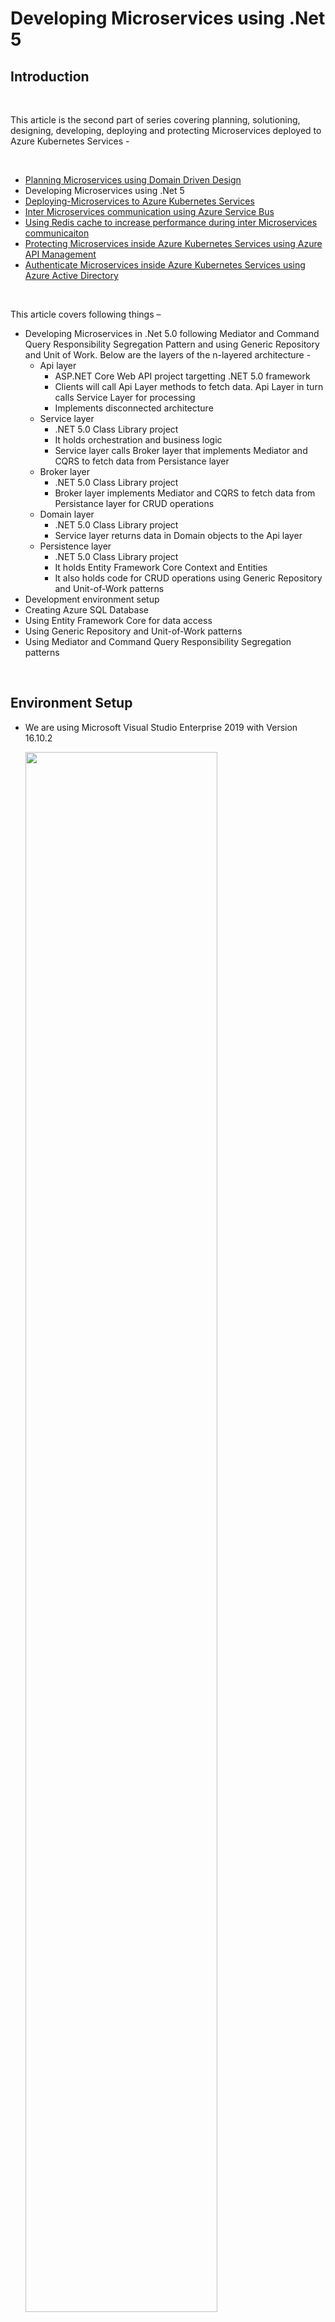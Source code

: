 # Developing Microservices using .Net 5 #

## Introduction ##

<br />

This article is the second part of series covering planning, solutioning, designing, developing, deploying and protecting Microservices deployed to Azure Kubernetes Services -

<br />

- [Planning Microservices using Domain Driven Design](https://github.com/AmanpreetSingh-GitHub/Planning-Microservices-using-Domain-Driven-Design)
- Developing Microservices using .Net 5
- [Deploying-Microservices to Azure Kubernetes Services](https://github.com/AmanpreetSingh-GitHub/Deploying-Microservices-to-Azure-Kubernetes-Services)
- [Inter Microservices communication using Azure Service Bus](https://github.com/AmanpreetSingh-GitHub/Inter-Microservices-communication-using-Azure-Service-Bus)
- [Using Redis cache to increase performance during inter Microservices communicaiton](https://github.com/AmanpreetSingh-GitHub/Using-Redis-cache-to-increase-performance-during-inter-Microservices-communicaiton)
- [Protecting Microservices inside Azure Kubernetes Services using Azure API Management](https://github.com/AmanpreetSingh-GitHub/Protecting-Microservices-inside-Azure-Kubernetes-Services-using-Azure-API-Management)
- [Authenticate Microservices inside Azure Kubernetes Services using Azure Active Directory](https://github.com/AmanpreetSingh-GitHub/Authenticate-Microservices-inside-Azure-Kubernetes-Services-using-Azure-Active-Directory)

<br />

This article covers following things –

- Developing Microservices in .Net 5.0 following Mediator and Command Query Responsibility Segregation Pattern and using Generic Repository and Unit of Work. Below are the layers of the n-layered architecture -
  - Api layer
    - ASP.NET Core Web API project targetting .NET 5.0 framework
    - Clients will call Api Layer methods to fetch data. Api Layer in turn calls Service Layer for processing
    - Implements disconnected architecture
  - Service layer
    - .NET 5.0 Class Library project
    - It holds orchestration and business logic
    - Service layer calls Broker layer that implements Mediator and CQRS to fetch data from Persistance layer  
  - Broker layer
    - .NET 5.0 Class Library project
    - Broker layer implements Mediator and CQRS to fetch data from Persistance layer for CRUD operations
  - Domain layer
    - .NET 5.0 Class Library project
    - Service layer returns data in Domain objects to the Api layer
  - Persistence layer
    - .NET 5.0 Class Library project
    - It holds Entity Framework Core Context and Entities
    - It also holds code for CRUD operations using Generic Repository and Unit-of-Work patterns
- Development environment setup
- Creating Azure SQL Database
- Using Entity Framework Core for data access
- Using Generic Repository and Unit-of-Work patterns
- Using Mediator and Command Query Responsibility Segregation patterns

<br />

## Environment Setup ##

- We are using Microsoft Visual Studio Enterprise 2019 with Version 16.10.2

    <img src="Images/0.PNG" width="80%">

<br />

## Basic Solution and Project creation ##

<br />

- Create a blank solution (Coral) to contain all the projects

    <img src="Images/1.PNG" width="80%">
    <img src="Images/2.PNG" width="80%">

<br />

- Add a new ASP.Net Core Web API project (Coral.Employee.Api) targetting .NET 5.0 framework

    <img src="Images/3.PNG" width="80%">
    <img src="Images/4.PNG" width="80%">
    <img src="Images/5.PNG" width="80%">
    <img src="Images/6.PNG" width="80%">

<br />

- Add a Class Library project (Coral.Employee.Service) targetting .NET 5.0 framework

    <img src="Images/7.PNG" width="80%">
    <img src="Images/8.PNG" width="80%">
    <img src="Images/9.PNG" width="80%">
    <img src="Images/10.PNG" width="80%">

<br />

- Add a Class Library project (Coral.Employee.Domain) targetting .NET 5.0 framework

    <img src="Images/11.PNG" width="80%">
    <img src="Images/12.PNG" width="80%">
    <img src="Images/13.PNG" width="80%">
    <img src="Images/14.PNG" width="80%">

<br >

- Add a Class Library project (Coral.Employee.Persistance) targetting .NET 5.0 framework

    <img src="Images/15.PNG" width="80%">
    <img src="Images/16.PNG" width="80%">
    <img src="Images/17.PNG" width="80%">
    <img src="Images/18.PNG" width="80%">

<br />

- Add a Class Library project (Coral.Employee.Broker) targetting .NET 5.0 framework

    <img src="Images/19.PNG" width="80%">
    <img src="Images/20.PNG" width="80%">
    <img src="Images/21.PNG" width="80%">

<br />

- Build the solution

<br />

## Adding Project References ##

<br />

- Add Coral.Employee.Service reference in Coral.Employee.Api project

    <img src="Images/22.PNG" width="80%">

<br />

- Add Coral.Employee.Persistance and Coral.Employee.Domain reference in Coral.Employee.Broker project

    <img src="Images/23.PNG" width="80%">

<br />

- Add Coral.Employee.Broker, Coral.Employee.Persistance and Coral.Employee.Domain reference in Coral.Employee.Service project

    <img src="Images/24.PNG" width="80%">

<br />

- Build the solution

    <img src="Images/25.PNG" width="80%">

<br />

## Restructure the projects for better management ##

<br />

- Add Employee folder and move Coral.Employee.Api, Coral.Employee.Service, Coral.Employee.Broker, Coral.Employee.Persistance and Coral.Employee.Domain projects inside Employee folder

    <img src="Images/26.PNG" width="80%">

<br />

## Add Domain object ##

<br />

- Add EmployeeCompositeInfo to Coral.Employee.Domain project that is used to return data to the clients by Api layer

	>		using System;
	>		
	>		namespace Coral.Employee.Domain
	>		{
	>		    public class EmployeeCompositeInfo
	>		    {
	>		        public string EmployeeId { get; set; }
	>		        public string EmployeeNumber { get; set; }
	>		        public string FirstName { get; set; }
	>		        public string MiddleName { get; set; }
	>		        public string LastName { get; set; }
	>		        public string Gender { get; set; }
	>		        public DateTime DateOfBirth { get; set; }
	>		        public string ContactNumber { get; set; }
	>		        public string OfficeEmail { get; set; }
	>		        public string Address { get; set; }
	>		        public string FatherName { get; set; }
	>		        public string SpouseName { get; set; }
	>		        public int StatusId { get; set; }
	>		        public string StatusName { get; set; }
	>		        public int MaritalStatusId { get; set; }
	>		        public bool IsDeleted { get; set; }
	>		        public string CreatedBy { get; set; }
	>		        public DateTime CreatedDate { get; set; }
	>		        public string UpdatedBy { get; set; }
	>		        public DateTime UpdatedDate { get; set; }
	>		    }
	>		}
	>		

<br />

## Add project for cross-cutting concerns ##

<br />

- Add another folder Infrastructure in the solution

- Add a Class Library project (Coral.Infrastructure.CrossCutting) targetting .NET 5.0 framework inside Infrastructure folder. This project will hold data and logic that is used across projects

    <img src="Images/27.PNG" width="80%">
    <img src="Images/28.PNG" width="80%">
    <img src="Images/29.PNG" width="80%">

<br />

- Add Coral.Infrastructure.CrossCutting reference also in Coral.Employee.Service project

    <img src="Images/30.PNG" width="80%">

<br />

- Add Coral.Infrastructure.CrossCutting reference also in Coral.Employee.Broker project

    <img src="Images/31.PNG" width="80%">

<br />

## Setup Azure SQL Database ##

<br />

- Create new resource group (coral) in Azure

    <img src="Images/32.PNG" width="80%">

<br />

- Create a new Aure SQL Database Server (coraldbserver) to hold Azure SQL Database

    <img src="Images/33.PNG" width="80%">
    <img src="Images/34.PNG" width="80%">
    <img src="Images/35.PNG" width="80%">

<br />

- Create a new Azure SQL Database (Employee)

    <img src="Images/36.PNG" width="80%">
    <img src="Images/38.PNG" width="80%">

<br />

- Create EmployeeBasicInfo table in the database using SQL Server Management Studio and add some data to the table

- Below is the Create table script

    >     CREATE TABLE [dbo].[EmployeeBasicInfo](
    >      [EmployeeId] [varchar](36) NOT NULL,
    >      [EmployeeNumber] [varchar](8) NOT NULL,
    >      [FirstName] [varchar](100) NOT NULL,
    >      [MiddleName] [varchar](100) NULL,
    >      [LastName] [varchar](100) NOT NULL,
    >      [Gender] [char](1) NOT NULL,
    >      [DateOfBirth] [date] NOT NULL,
    >      [ContactNumber] [varchar](10) NOT NULL,
    >      [OfficeEmail] [varchar](200) NOT NULL,
    >      [Address] [varchar](500) NOT NULL,
    >      [FatherName] [varchar](200) NOT NULL,
    >      [SpouseName] [varchar](200) NULL,
    >      [StatusId] [int] NOT NULL,
    >      [MaritalStatusId] [int] NOT NULL,
    >      [CreatedBy] [varchar](200) NOT NULL,
    >      [CreatedDate] [datetime] NOT NULL,
    >      [UpdatedBy] [varchar](200) NULL,
    >      [UpdatedDate] [datetime] NOT NULL,
    >      [IsDeleted] [bit] NULL,
    >     CONSTRAINT [PK_EmployeeBasicInfo] PRIMARY KEY CLUSTERED 
    >     (
    >      [EmployeeId] ASC
    >     )WITH (STATISTICS_NORECOMPUTE = OFF, IGNORE_DUP_KEY = OFF) ON [PRIMARY]
    >     ) ON [PRIMARY]

<br />

- Below is the Insert script

    >     USE [Employee]
    >     GO
    >
    >     INSERT INTO [dbo].[EmployeeBasicInfo]
    >      ([EmployeeId], [EmployeeNumber], [FirstName], [MiddleName], [LastName], [Gender], [DateOfBirth], [ContactNumber], [OfficeEmail], [Address], [FatherName], [SpouseName], [StatusId], [MaritalStatusId], [CreatedBy], [CreatedDate], [UpdatedBy], [UpdatedDate], [IsDeleted])
    >     VALUES
    >      ('0088ED21-F2F3-41E3-8D19-24960AE17A14', 'ABC12345', 'Tom', NULL, 'Cat', 'M', '1981-04-18', '9876543210', 'tom.cat@microsoft.com', 'Tom Land', 'Tom Cat Senior', NULL, 1, 1, 'Admin', GETDATE(), 'Admin', GETDATE(), '0');
    >
    >     INSERT INTO [dbo].[EmployeeBasicInfo]
    >      ([EmployeeId], [EmployeeNumber], [FirstName], [MiddleName], [LastName], [Gender], [DateOfBirth], [ContactNumber], [OfficeEmail], [Address], [FatherName], [SpouseName], [StatusId], [MaritalStatusId], [CreatedBy], [CreatedDate], [UpdatedBy], [UpdatedDate], [IsDeleted])
    >     VALUES
    >      ('0128849d-13cb-4abb-b500-9e779b7384bf', 'DEF12345', 'Jerry', NULL, 'Mouse', 'M', '1991-05-15', '0123456789', 'jerry.mouse@microsoft.com', 'Jerry Land', 'Jerry Mouse Senior', NULL, 1, 1, 'Admin', GETDATE(), 'Admin', GETDATE(), '0')
    >
    >     GO

<br />

## Generate EF Core Models and Context by reverse engineering Employee database using Entity Framework Core Power Tools ##

<br />

- Use EF Core Power Tools in Coral.Employee.Persistance project

    <img src="Images/41.png" width="80%">

<br />

- Connect to Azure SQL Employee Database

    <img src="Images/42.PNG" width="80%">
    <img src="Images/43.PNG" width="80%">

<br />

- Select EmployeeBasicInfo table
    <img src="Images/44.PNG" width="80%">

<br />

- Setup parameters

    <img src="Images/45.PNG" width="80%">

<br />

- Build the solution

    <img src="Images/46.PNG" width="80%">

<br />

## Add Unit of Work, Generic Repository and EmployeBasicInfo Repository ##

<br />

- To the Coral.Employee.Persistance add two folder
    - Interfaces
    - Repositories

- Add IUnitOfWork and IGenericRepository interfaces

    >		using Coral.Employee.Persistance.Context;
	>		
	>		namespace Coral.Employee.Persistance.Interfaces
	>		{
	>		    public interface IUnitOfWork
	>		    {
	>		        EmployeeDBContext DbContext { get; }
	>		
	>		        int Save();
	>		    }
	>		}

	>		using System;
	>		using System.Collections.Generic;
	>		using System.Linq.Expressions;
	>		using System.Threading.Tasks;
	>		
	>		namespace Coral.Employee.Persistance.Interfaces
	>		{
	>		    public interface IGenericRepository<T> where T : class
	>		    {
	>		        Task<T> GetItem(Expression<Func<T, bool>> filter);
	>		        Task<T> GetItemWithChildren(Expression<Func<T, bool>> filter, params Expression<Func<T, object>>[] children);
	>		        Task<List<T>> GetAll();
	>		        Task<List<T>> GetAllPaged(int pageNo, int recordsPerPage);
	>		        Task<List<T>> GetList(Expression<Func<T, bool>> filter);
	>		        Task<List<T>> GetListWithChildren(Expression<Func<T, bool>> filter, params Expression<Func<T, object>>[] children);
	>		        void Add(T entity);
	>		    }
	>		}

<br />

- Add UnitOfWork (implementing IUnitOfWork) and GenericRepository (implementing IGenericRepository)

	>		using Coral.Employee.Persistance.Context;
	>		using Coral.Employee.Persistance.Interfaces;
	>		
	>		namespace Coral.Employee.Persistance.Repositories
	>		{
	>		    public class UnitOfWork : IUnitOfWork
	>		    {
	>		        private EmployeeDBContext _dbContext;
	>		
	>		        public EmployeeDBContext DbContext => _dbContext;
	>		        
	>		        public UnitOfWork(EmployeeDBContext dbContext) => _dbContext = dbContext;
	>		
	>		        public int Save()
	>		        {
	>		            return _dbContext.SaveChanges();
	>		        }
	>		    }
	>		}

	>		using System;
	>		using System.Linq.Expressions;
	>		using System.Collections.Generic;
	>		using System.Linq;
	>		using System.Threading.Tasks;
	>		using Microsoft.EntityFrameworkCore;
	>		using Coral.Employee.Persistance.Interfaces;
	>		using Coral.Employee.Persistance.Context;
	>		
	>		namespace Coral.Employee.Persistance.Repositories
	>		{
	>		    public class GenericRepository<T> : IGenericRepository<T> where T : class
	>		    {
	>		        protected EmployeeDBContext _context;
	>		
	>		        public GenericRepository(IUnitOfWork unitOfWork) => _context = unitOfWork.DbContext;
	>		
	>		        public async Task<List<T>> GetAll()
	>		        {
	>		            IQueryable<T> query = _context.Set<T>();
	>		            return await query.ToListAsync<T>();
	>		        }
	>		
	>		        public async Task<List<T>> GetAllPaged(int pageNo, int recordsPerPage)
	>		        {
	>		            IQueryable<T> query = _context.Set<T>().Skip((pageNo - 1) * recordsPerPage).Take(recordsPerPage);
	>		            return await query.ToListAsync<T>();
	>		        }
	>		
	>		        public async Task<T> GetItem(Expression<Func<T, bool>> filter)
	>		        {
	>		            IQueryable<T> query = _context.Set<T>();
	>		            if (filter != null)
	>		            {
	>		                query = query.Where(filter);
	>		            }
	>		            return await query.FirstOrDefaultAsync();
	>		        }
	>		
	>		        public async Task<T> GetItemWithChildren(Expression<Func<T, bool>> filter, params Expression<Func<T, object>>[] children)
	>		        {
	>		            IQueryable<T> query = _context.Set<T>();
	>		            if (children.Length > 0)
	>		            {
	>		                query = children.Aggregate(query, (current, include) => current.Include(include));
	>		            }
	>		            if (filter != null)
	>		            {
	>		                query = query.Where(filter);
	>		            }
	>		            return await query.FirstOrDefaultAsync();
	>		        }
	>		
	>		        public async Task<List<T>> GetList(Expression<Func<T, bool>> filter)
	>		        {
	>		            IQueryable<T> query = _context.Set<T>();
	>		            if (filter != null)
	>		            {
	>		                query = query.Where(filter);
	>		            }
	>		            return await query.ToListAsync<T>();
	>		        }
	>		
	>		        public async Task<List<T>> GetListWithChildren(Expression<Func<T, bool>> filter, params Expression<Func<T, object>>[] children)
	>		        {
	>		            IQueryable<T> query = _context.Set<T>();
	>		            if (children.Length > 0)
	>		            {
	>		                query = children.Aggregate(query, (current, include) => current.Include(include));
	>		            }
	>		            if (filter != null)
	>		            {
	>		                query = query.Where(filter);
	>		            }
	>		            return await query.ToListAsync<T>();
	>		        }
	>		
	>		        public async void Add(T entity)
	>		        {
	>		            await _context.Set<T>().AddAsync(entity);
	>		        }
	>		
	>		    }
	>		}
	>		

<br />

- Also add EmployeeBasicInfo Repository

	>		using Coral.Employee.Persistance.Entities;
	>		
	>		namespace Coral.Employee.Persistance.Interfaces
	>		{
	>		    public interface IEmployeeBasicInfoRepository : IGenericRepository<EmployeeBasicInfo>
	>		    {
	>		    }
	>		}

	>		using Coral.Employee.Persistance.Context;
	>		using Coral.Employee.Persistance.Entities;
	>		using Coral.Employee.Persistance.Interfaces;
	>		using System;
	>		using System.Collections.Generic;
	>		using System.Linq.Expressions;
	>		using System.Threading.Tasks;
	>		
	>		namespace Coral.Employee.Persistance.Repositories
	>		{
	>		    public class EmployeeBasicInfoRepository : IEmployeeBasicInfoRepository
	>		    {
	>		        private EmployeeDBContext _dbContext;
	>		        private IGenericRepository<EmployeeBasicInfo> _genericEmployeeBasicInfoRepository;
	>		
	>		        public EmployeeBasicInfoRepository(IUnitOfWork unitOfWork, IGenericRepository<EmployeeBasicInfo> genericEmployeeBasicInfoRepository)
	>		        {
	>		            _dbContext = unitOfWork.DbContext;
	>		            _genericEmployeeBasicInfoRepository = genericEmployeeBasicInfoRepository;
	>		        }
	>		
	>		        public void Add(EmployeeBasicInfo entity)
	>		        {
	>		            throw new NotImplementedException();
	>		        }
	>		
	>		        public async Task<List<EmployeeBasicInfo>> GetAll()
	>		        {
	>		            return await _genericEmployeeBasicInfoRepository.GetAll();
	>		        }
	>		
	>		        public Task<List<EmployeeBasicInfo>> GetAllPaged(int pageNo, int recordsPerPage)
	>		        {
	>		            throw new NotImplementedException();
	>		        }
	>		
	>		        public Task<EmployeeBasicInfo> GetItem(Expression<Func<EmployeeBasicInfo, bool>> filter)
	>		        {
	>		            throw new NotImplementedException();
	>		        }
	>		
	>		        public Task<EmployeeBasicInfo> GetItemWithChildren(Expression<Func<EmployeeBasicInfo, bool>> filter, params Expression<Func<EmployeeBasicInfo, object>>[] children)
	>		        {
	>		            throw new NotImplementedException();
	>		        }
	>		
	>		        public Task<List<EmployeeBasicInfo>> GetList(Expression<Func<EmployeeBasicInfo, bool>> filter)
	>		        {
	>		            throw new NotImplementedException();
	>		        }
	>		
	>		        public Task<List<EmployeeBasicInfo>> GetListWithChildren(Expression<Func<EmployeeBasicInfo, bool>> filter, params Expression<Func<EmployeeBasicInfo, object>>[] children)
	>		        {
	>		            throw new NotImplementedException();
	>		        }
	>		    }
	>		}
	>		

<br />

- Add connectionstring in Coral.Employee.Api project - Startup class - ConfigureServices method

	>		services.AddDbContext<EmployeeDBContext>
	>		(
	>		   options => options.UseSqlServer(
	>						"Data Source=xxxxxxxxxxxxxxx;Initial Catalog=Employee;User ID=xxxxxxxx;Password=xxxxxxxx;Persist Security Info=True;",
	>						builder => builder.EnableRetryOnFailure(3, TimeSpan.FromSeconds(5), null)
	>							  ),
	>		ServiceLifetime.Singleton
	>		);

<br />

- Build the solution

    <img src="Images/53.PNG" width="80%">

<br />

## Add Mediator and Command Query Responsibility Segregation patterns to fetch data from Persistance layer ##

<br />

- Add MediatR NuGet package to Coral.Employee.Broker project

    <img src="Images/55.PNG" width="80%">

<br />

- Add Queries and Handlers folders to Coral.Employee.Broker project

- Add GetEmployeeBasicInfoQuery class

	>		using System.Collections.Generic;
	>		using MediatR;
	>		using Coral.Employee.Persistance.Entities;
	>		
	>		namespace Coral.Employee.Broker.Queries
	>		{
	>		    public class GetEmployeeBasicInfoQuery : IRequest<List<EmployeeBasicInfo>>
	>		    {
	>		        public string QueryName { get; set; }
	>		    }
	>		}

<br />

- Add Constants class in Coral.Infrastructure.CrossCutting project

	>		namespace Coral.Infrastructure.CrossCutting.Constants
	>		{
	>		    public class Constants
	>		    {
	>		        public const string QueryAll = "all";
	>		    }
	>		}

<br />

- Add GetEmployeeBasicInfoQueryHandler class

	>		using MediatR;
	>		using Coral.Employee.Broker.Queries;
	>		using Coral.Employee.Persistance.Entities;
	>		using Coral.Employee.Persistance.Interfaces;
	>		using Coral.Infrastructure.CrossCutting.Constants;
	>		using System.Collections.Generic;
	>		using System.Threading;
	>		using System.Threading.Tasks;
	>		
	>		namespace Coral.Employee.Broker.Handlers
	>		{
	>		    public class GetEmployeeBasicInfoQueryHandler : IRequestHandler<GetEmployeeBasicInfoQuery, List<EmployeeBasicInfo>>
	>		    {
	>		        private IUnitOfWork _unitOfWork;
	>		        private IEmployeeBasicInfoRepository _employeeBasicInfoRepository;
	>		
	>		        public GetEmployeeBasicInfoQueryHandler(IEmployeeBasicInfoRepository employeeBasicInfoRepository)
	>		        {
	>		            _employeeBasicInfoRepository = employeeBasicInfoRepository;
	>		        }
	>		
	>		        public async Task<List<EmployeeBasicInfo>> Handle(GetEmployeeBasicInfoQuery request, CancellationToken cancellationToken)
	>		        {
	>		            switch (request.QueryName)
	>		            {
	>		                case Constants.QueryAll:
	>		                    return await _employeeBasicInfoRepository.GetAll();
	>		            }
	>		            return null;
	>		        }
	>		    }
	>		}

<br />

- Add two folders to Coral.Employee.Service project
    - Interfaces
    - Services

<br />

- Add IEmployeeBasicInfoService to Interfaces folder

	>		using Coral.Employee.Domain;
	>		using System.Collections.Generic;
	>		using System.Threading.Tasks;
	>		
	>		namespace Coral.Employee.Service.Interfaces
	>		{
	>		    public interface IEmployeeBasicInfoService
	>		    {
	>		        Task<List<EmployeeCompositeInfo>> GetAllEmployeeBasicInfo();
	>		    }
	>		}
	>		

- Add EmployeeBasicInfoService to Services folder

	>		using MediatR;
	>		using Coral.Employee.Broker.Queries;
	>		using Coral.Employee.Domain;
	>		using Coral.Employee.Service.Interfaces;
	>		using Coral.Infrastructure.CrossCutting.Constants;
	>		using System.Collections.Generic;
	>		using System.Threading.Tasks;
	>		
	>		namespace Coral.Employee.Service.Services
	>		{
	>		    public class EmployeeBasicInfoService : IEmployeeBasicInfoService
	>		    {
	>		        private readonly IMediator _mediator;
	>		
	>		        public EmployeeBasicInfoService(IMediator mediator)
	>		        {
	>		            _mediator = mediator;
	>		        }
	>		
	>		        public async Task<List<EmployeeCompositeInfo>> GetAllEmployeeBasicInfo()
	>		        {
	>		            var employeeCompositeInfoList = new List<EmployeeCompositeInfo>();
	>		
	>		            var employeeList = await _mediator.Send(new GetEmployeeBasicInfoQuery { QueryName = Constants.QueryAll });
	>		
	>		            foreach (var employee in employeeList)
	>		            {
	>		                var employeeCompositeInfo = new EmployeeCompositeInfo
	>		                {
	>		                    EmployeeId = employee.EmployeeId,
	>		                    EmployeeNumber = employee.EmployeeNumber,
	>		                    Address = employee.Address,
	>		                    ContactNumber = employee.ContactNumber,
	>		                    DateOfBirth = employee.DateOfBirth,
	>		                    FirstName = employee.FirstName,
	>		                    MiddleName = employee.MiddleName,
	>		                    LastName = employee.LastName,
	>		                    FatherName = employee.FatherName,
	>		                    Gender = employee.Gender,
	>		                    OfficeEmail = employee.OfficeEmail,
	>		                    SpouseName = employee.SpouseName,
	>		                    StatusId = employee.StatusId,
	>		                    StatusName = string.Empty,
	>		                    MaritalStatusId = employee.MaritalStatusId,
	>		                    CreatedBy = employee.CreatedBy,
	>		                    CreatedDate = employee.CreatedDate,
	>		                    UpdatedBy = employee.UpdatedBy,
	>		                    UpdatedDate = employee.UpdatedDate
	>		                };
	>		
	>		                employeeCompositeInfoList.Add(employeeCompositeInfo);
	>		            }
	>		
	>		            return employeeCompositeInfoList;
	>		        }
	>		    }
	>		}

<br />

- Build the solution

    <img src="Images/63.PNG" width="80%">

<br />

## Adding Dependencies to the Coral.Employee.Api project ##

<br />

- Add MediatR.Extensions.Microsoft.DependencyInjection NuGet package to Coral.Employee.Api project

    <img src="Images/66.PNG" width="80%">

<br />

- Create StartupExtensions class to add dependencies

	>		using MediatR;
	>		using Microsoft.Extensions.DependencyInjection;
	>		using Coral.Employee.Broker.Handlers;
	>		using Coral.Employee.Persistance.Interfaces;
	>		using Coral.Employee.Persistance.Repositories;
	>		using Coral.Employee.Service.Interfaces;
	>		using Coral.Employee.Service.Services;
	>		
	>		namespace Coral.Employee.Api
	>		{
	>		    public static class StartupExtensions
	>		    {
	>		        public static void AddLayeredDependencies(this IServiceCollection services)
	>		        {
	>		            services.AddTransient<IEmployeeBasicInfoService, EmployeeBasicInfoService>();
	>		            services.AddTransient<IUnitOfWork, UnitOfWork>();
	>		            services.AddTransient(typeof(IGenericRepository<>), typeof(GenericRepository<>));
	>		            services.AddTransient<IEmployeeBasicInfoRepository, EmployeeBasicInfoRepository>();
	>		        }
	>		
	>		        public static void AddMediator(this IServiceCollection services)
	>		        {
	>		            services.AddMediatR(typeof(GetEmployeeBasicInfoQueryHandler).Assembly);
	>		        }
	>		    }
	>		}
	>		

<br />

- Add StartupExtensions class methods in Coral.Employee.Api project - Startup class - ConfigureServices method

	>		services.AddLayeredDependencies();
	>		services.AddMediator();

<br />

## Call Service method from Api project ##

<br />

- Call Service method from Api project

	>		using Microsoft.AspNetCore.Mvc;
	>		using Coral.Employee.Domain;
	>		using Coral.Employee.Service.Interfaces;
	>		using System.Collections.Generic;
	>		using System.Threading.Tasks;
	>		
	>		namespace Coral.Employee.Api.Controllers
	>		{
	>		    [Route("api/[controller]")]
	>		    [ApiController]
	>		    public class EmployeeBasicInfoController : ControllerBase
	>		    {
	>		        private readonly IEmployeeBasicInfoService _employeeBasicInfoService;
	>		
	>		        public EmployeeBasicInfoController(IEmployeeBasicInfoService employeeBasicInfoService)
	>		        {
	>		            _employeeBasicInfoService = employeeBasicInfoService;
	>		        }
	>		
	>		        [HttpGet("all")]
	>		        public async Task<List<EmployeeCompositeInfo>> GetAll()
	>		        {
	>		            return await _employeeBasicInfoService.GetAllEmployeeBasicInfo();
	>		        }
	>		    }
	>		}

<br />

- Build the solution

    <img src="Images/69.PNG" width="80%">

<br />

## Run and Test solution ##

- Make Coral.Employee.Api as startup project

- Run the project and call /api/EmployeeBasicInfo/all route

    <img src="Images/70.PNG" width="80%">
